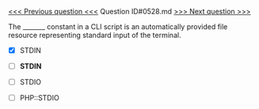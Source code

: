 [<<< Previous question <<<](0527.md)  Question ID#0528.md  [>>> Next question >>>](0529.md) 

The _______ constant in a CLI script is an automatically provided file resource representing standard input of the terminal.



- [x]  STDIN

- [ ]  __STDIN__

- [ ]  STDIO

- [ ]  PHP::STDIO


